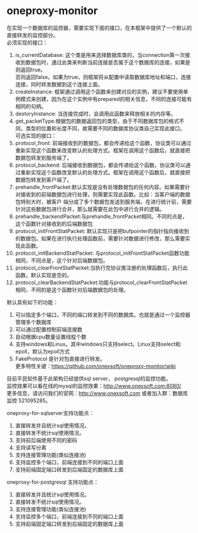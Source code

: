# oneproxy-monitor
在实现一个数据库的监控器，需要实现下面的接口，在本框架中提供了一个默认的直接转发的监控部分。<br/>
必须实现的接口：<br/>
1. is_currentDatabase: 这个类是用来选择数据库类的，当connection第一次接收到数据包时，通过此类来判断当前连接是否属于这个数据库的连接，如果是则返回true。<br/>
否则返回false。如果为true，则框架将从配置中读取数据库地址和端口，连接连接，同时转发数据到这个连接上面。<br/>
2. createInstance: 框架通过调用这个函数来创建对应的实例，建议不要使用单例模式来创建，因为在这个实例中有prepared的相关信息，不同的连接可能有相同的句柄。<br/>
3. destoryInstance: 当连接完成时，会调用此函数来释放相关的内存等。<br/>
4. get_packetType:根据包的数据返回包的类型，由于不同数据库包的格式不同，类型的位置和长度不同，故需要不同的数据库协议类自己实现此接口。<br/>
可选实现的接口：<br/>
1. protocol_front: 前端接收到的数据包，都会传递给这个函数，协议类可以通过重新实现这个函数来改变默认的处理方式。框架在调用这个函数后，就直接把数据包转发到服务端了。<br/>
2. protocol_backend: 后端接收到数据包，都会传递给这个函数，协议类可以通过重新实现这个函数改变默认的处理方式。框架在调用这个函数后，就直接把数据包转发到客户端了。<br/>
3. prehandle_frontPacket:默认实现是没有处理数据包的任何内容。如果需要针对接收到的前端数据包进行处理，则需要实现此函数。比如：当客户端的数据包特别大时，被客户 端分成了多个数据包发送到服务端，在进行统计前，需要针对这些数据包进行合并，那么就需要在此包中进行合并的逻辑。<br/>
4. prehandle_backendPacket:与prehandle_frontPacket相同。不同的点是，这个函数针对接收到的后端数据包<br/>
5. protocol_initFrontStatPacket: 默认实现只是把bufpointer的指针指向接收到的数据包。如果在进行执行处理函数前，需要针对数据进行修改，那么需要实现此函数。<br/>
6. protocol_initBackendStatPacket: 与protocol_initFrontStatPacket函数功能相同，不同点是，这个针对后端数据包。<br/>
7. protocol_clearFrontStatPacket:当执行完协议类注册的处理函数后，执行此函数。默认实现是空的。<br/>
8. protocol_clearBackendStatPacket:功能与protocol_clearFrontStatPacket相同，不同的是这个函数针对后端数据包的处理。<br/>

默认具有如下的功能：<br/>
1. 可以指定多个端口，不同的端口转发到不同的数据库。也就是通过一个监控器管理多个数据库<br/>
2. 可以通过配置控制前端连接数<br/>
3. 自动根据cpu数量设置线程个数<br/>
4. 支持windows和Linux。其中windows只支持select。Linux支持select和epoll，默认为epoll方式<br/>
5. FakeProtocol 是针对包直接进行转发。<br/>
更多特性关键：https://github.com/onexsoft/oneproxy-monitor/wiki

目前平民软件基于此架构已经提供sql server， postgresql的监控功能。<br/>
监控效果可以看在线的mysql的监控效果：http://www.onexsoft.com:8080/<br/>
更多信息，请访问我们的官网：http://www.onexsoft.com 或者加入群：数据库监控 521095285。<br/>

oneproxy-for-sqlserver支持功能点：
1) 直接转发并且统计sql使用情况。
2) 直接转发不统计sql使用情况。
3) 支持前后端使用不同的密码
4) 支持读写分离
5) 支持连接管理功能(类似连接池)
6) 支持监控多个端口，前端连接到不同的端口上面
7) 支持前端固定端口转发到后端固定的数据库上面

oneproxy-for-postgresql 支持功能点：
1) 直接转发并且统计sql使用情况。
2) 直接转发不统计sql使用情况。
3) 支持连接管理功能(类似连接池)
4) 支持监控多个端口，前端连接到不同的端口上面
5) 支持前端固定端口转发到后端固定的数据库上面



